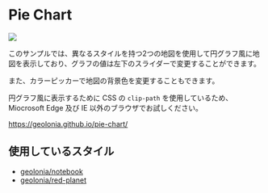 # Pie Chart

![](https://www.evernote.com/l/ABXlxofMYrdC04VMiExI21Myz-pzrmF3XB8B/image.png)

このサンプルでは、異なるスタイルを持つ2つの地図を使用して円グラフ風に地図を表示しており、グラフの値は左下のスライダーで変更することができます。

また、カラーピッカーで地図の背景色を変更することもできます。

円グラフ風に表示するために CSS の `clip-path` を使用しているため、Miocrosoft Edge 及び IE 以外のブラウザでお試しください。

https://geolonia.github.io/pie-chart/


## 使用しているスタイル

* [geolonia/notebook](https://github.com/geolonia/notebook)
* [geolonia/red-planet](https://github.com/geolonia/midnight)

